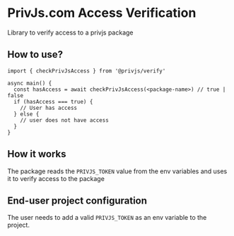 # PrivJs.com Access Verification

Library to verify access to a privjs package

## How to use?
```
import { checkPrivJsAccess } from '@privjs/verify'

async main() {
  const hasAccess = await checkPrivJsAccess(<package-name>) // true | false
  if (hasAccess === true) {
    // User has access
  } else {
    // user does not have access
  }
}
```

## How it works
The package reads the `PRIVJS_TOKEN` value from the env variables and uses it to verify access to the package

## End-user project configuration
The user needs to add a valid `PRIVJS_TOKEN` as an env variable to the project.